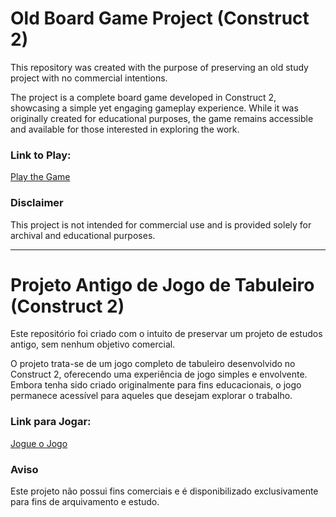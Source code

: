 # Old Board Game Project (Construct 2)

This repository was created with the purpose of preserving an old study project with no commercial intentions.

The project is a complete board game developed in Construct 2, showcasing a simple yet engaging gameplay experience. While it was originally created for educational purposes, the game remains accessible and available for those interested in exploring the work.

### Link to Play:
[Play the Game](http://mensageiro-historico.vercel.app/)

### Disclaimer
This project is not intended for commercial use and is provided solely for archival and educational purposes.

---

# Projeto Antigo de Jogo de Tabuleiro (Construct 2)

Este repositório foi criado com o intuito de preservar um projeto de estudos antigo, sem nenhum objetivo comercial.

O projeto trata-se de um jogo completo de tabuleiro desenvolvido no Construct 2, oferecendo uma experiência de jogo simples e envolvente. Embora tenha sido criado originalmente para fins educacionais, o jogo permanece acessível para aqueles que desejam explorar o trabalho.

### Link para Jogar:
[Jogue o Jogo](http://mensageiro-historico.vercel.app/)

### Aviso
Este projeto não possui fins comerciais e é disponibilizado exclusivamente para fins de arquivamento e estudo.

